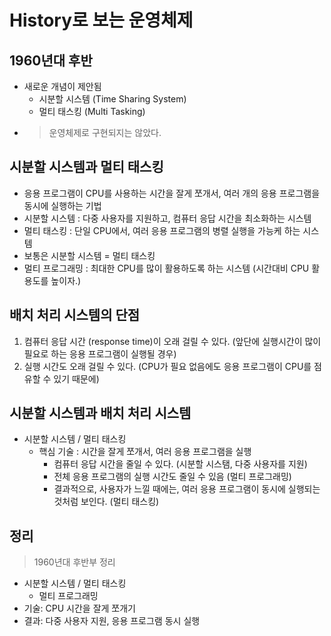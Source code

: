 # History로 보는 운영체제
## 1960년대 후반
- 새로운 개념이 제안됨
    - 시분할 시스템 (Time Sharing System)
    - 멀티 태스킹 (Multi Tasking)
- > 운영체제로 구현되지는 않았다.

## 시분할 시스템과 멀티 태스킹
- 응용 프로그램이 CPU를 사용하는 시간을 잘게 쪼개서, 여러 개의 응용 프로그램을 동시에 실행하는 기법
- 시분할 시스템 : 다중 사용자를 지원하고, 컴퓨터 응답 시간을 최소화하는 시스템
- 멀티 태스킹 : 단일 CPU에서, 여러 응용 프로그램의 병렬 실행을 가능케 하는 시스템
- 보통은 시분할 시스템 = 멀티 태스킹
- 멀티 프로그래밍 : 최대한 CPU를 많이 활용하도록 하는 시스템 (시간대비 CPU 활용도를 높이자.)

## 배치 처리 시스템의 단점
1. 컴퓨터 응답 시간 (response time)이 오래 걸릴 수 있다. 
   (앞단에 실행시간이 많이 필요로 하는 응용 프로그램이 실행될 경우)
2. 실행 시간도 오래 걸릴 수 있다. (CPU가 필요 없음에도 응용 프로그램이 CPU를 점유할 수 있기 때문에)

## 시분할 시스템과 배치 처리 시스템
- 시분할 시스템 / 멀티 태스킹
    - 핵심 기술 : 시간을 잘게 쪼개서, 여러 응용 프로그램을 실행
        - 컴퓨터 응답 시간을 줄일 수 있다. (시분할 시스탬, 다중 사용자를 지원)
        - 전체 응용 프로그램의 실행 시간도 줄일 수 있음 (멀티 프로그래밍)
        - 결과적으로, 사용자가 느낄 때에는, 여러 응용 프로그램이 동시에 실행되는 것처럼 보인다. (멀티 태스킹)

## 정리
> 1960년대 후반부 정리
- 시분할 시스템 / 멀티 태스킹
    - 멀티 프로그래밍
- 기술: CPU 시간을 잘게 쪼개기
- 결과: 다중 사용자 지원, 응용 프로그램 동시 실행
